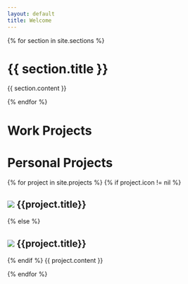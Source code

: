 ```yaml
---
layout: default
title: Welcome
---
```


{% for section in site.sections %}
# {{ section.title }}
{{ section.content }}

{% endfor %}

# Work Projects

# Personal Projects

{% for project in site.projects %}
{% if project.icon != nil %}
## <img src="{{project.icon}}" class="icon"> {{project.title}}
{% else %}
## <img src="{{project.icon}}" class="icon"> {{project.title}}
{% endif %}
{{ project.content }}

{% endfor %}